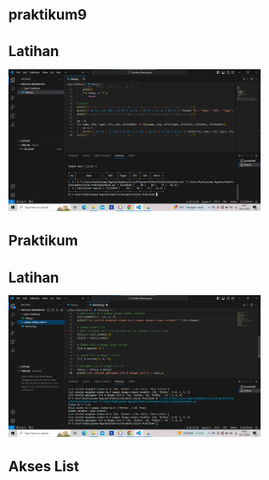 # praktikum9
# Latihan
![gambar](Praktikum9/ss1.png)

# Praktikum
# Latihan
![gambar](Praktikum9/ss2.png)

# Akses List
## 
